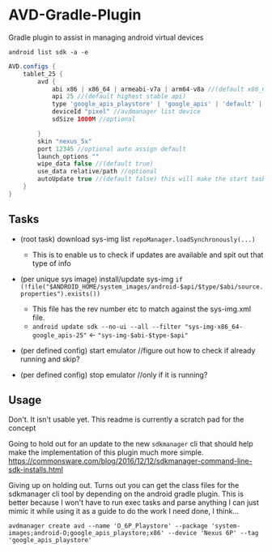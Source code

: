 # AVD-Gradle-Plugin
Gradle plugin to assist in managing android virtual devices

`android list sdk -a -e`

```groovy
AVD.configs {
    tablet_25 {
        avd {
            abi x86 | x86_64 | armeabi-v7a | arm64-v8a //(default x86_64)
            api 25 //(default highest stable api)
            type 'google_apis_playstore' | 'google_apis' | 'default' | 'android-wear' | 'android-tv' //(default google_apis)
            deviceId "pixel" //avdmanager list device
            sdSize 1000M //optional

        }
        skin "nexus_5x"
        port 12345 //optional auto assign default
        launch_options ""
        wipe_data false //(default true)
        use_data relative/path //optional
        autoUpdate true //(default false) this will make the start task depend on the install task
    }
}
```

## Tasks
 - (root task) download sys-img list `repoManager.loadSynchronously(...)`
    - This is to enable us to check if updates are available and spit out that type of info
 
 - (per unique sys image) install/update sys-img `if (!file("$ANDROID_HOME/system_images/android-$api/$type/$abi/source.properties").exists())` 
    - This file has the rev number etc to match against the sys-img.xml file.
    - `android update sdk --no-ui --all --filter "sys-img-x86_64-google_apis-25"` <- `"sys-img-$abi-$type-$api"`
 
 - (per defined config) start emulator //figure out how to check if already running and skip?
 
 - (per defined config) stop emulator //only if it is running?   
 
 ## Usage
 Don't. It isn't usable yet. This readme is currently a scratch pad for the concept
 
 Going to hold out for an update to the new `sdkmanager` cli that should help make the implementation of this plugin much more simple.
 https://commonsware.com/blog/2016/12/12/sdkmanager-command-line-sdk-installs.html
 
 Giving up on holding out. Turns out you can get the class files for the sdkmanager cli tool by depending on the android gradle plugin. 
 This is better because I won't have to run exec tasks and parse anything I can just mimic it while using it as a guide to do the work I need done, I think...


 `avdmanager create avd --name 'O_6P_Playstore' --package 'system-images;android-O;google_apis_playstore;x86' --device 'Nexus 6P' --tag 'google_apis_playstore'`